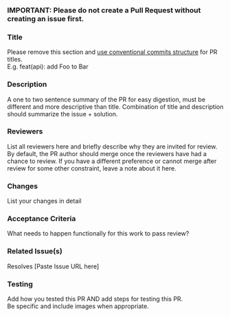 ### IMPORTANT: Please do not create a Pull Request without creating an issue first.

### Title
Please remove this section and [use conventional commits structure](https://www.conventionalcommits.org/en/v1.0.0/) for PR titles.  
E.g. feat(api): add Foo to Bar

### Description
A one to two sentence summary of the PR for easy digestion, must be different and more descriptive than title. Combination of title and description should summarize the issue + solution.

### Reviewers
List all reviewers here and briefly describe why they are invited for review.
By default, the PR author should merge once the reviewers have had a chance to review.
If you have a different preference or cannot merge after review for some other constraint, leave a note about it here.

### Changes
List your changes in detail

### Acceptance Criteria
What needs to happen functionally for this work to pass review?  

### Related Issue(s)
Resolves [Paste Issue URL here]

### Testing
Add how you tested this PR AND add steps for testing this PR.  
Be specific and include images when appropriate.
